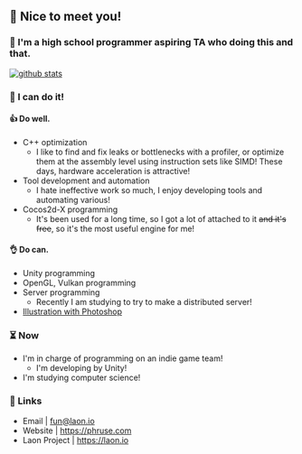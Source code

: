## 👋 Nice to meet you!
### 🥳 I'm a high school programmer aspiring TA who doing this and that.
[![github stats](https://github-readme-stats.vercel.app/api?username=phruse)](https://github.com/anuraghazra/github-readme-stats)
### 🔨 I can do it!
#### 👍 Do well.
- C++ optimization
    - I like to find and fix leaks or bottlenecks with a profiler, or optimize them at the assembly level using instruction sets like SIMD! These days, hardware acceleration is attractive!
- Tool development and automation
    - I hate ineffective work so much, I enjoy developing tools and automating various!
- Cocos2d-X programming
    - It's been used for a long time, so I got a lot of attached to it ~~and it's free~~, so it's the most useful engine for me!
#### 👌 Do can.
- Unity programming
- OpenGL, Vulkan programming
- Server programming
    - Recently I am studying to try to make a distributed server!
- [Illustration with Photoshop](https://www.pixiv.net/users/45348882)

### ⏳ Now
- I'm in charge of programming on an indie game team!
    - I'm developing by Unity!
- I'm studying computer science!

### 🔗 Links
- Email | fun@laon.io
- Website | https://phruse.com
- Laon Project | https://laon.io
